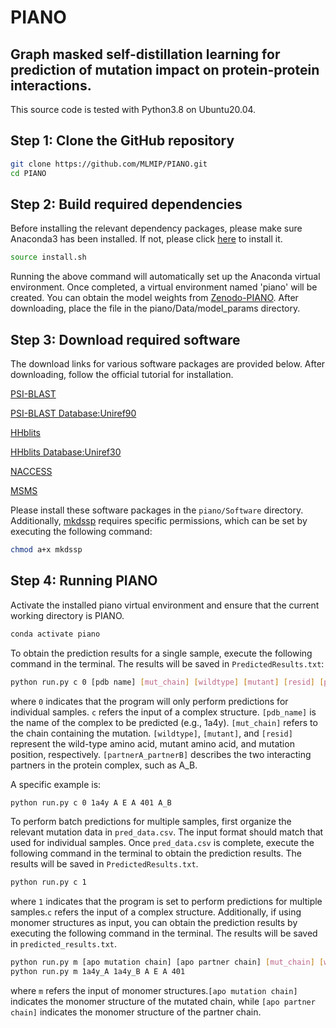 # PIANO
## Graph masked self-distillation learning for prediction of mutation impact on protein-protein interactions.

This source code is tested with Python3.8 on Ubuntu20.04.

## Step 1\: Clone the GitHub repository

```bash
git clone https://github.com/MLMIP/PIANO.git
cd PIANO
```

## Step 2\: Build required dependencies
Before installing the relevant dependency packages, please make sure Anaconda3 has been installed. If not, please click [here](https://www.anaconda.com/download#downloads) to install it.

```bash
source install.sh
```
Running the above command will automatically set up the Anaconda virtual environment. Once completed, a virtual environment named 'piano' will be created. You can obtain the model weights from [Zenodo-PIANO](https://doi.org/10.5281/zenodo.13375314). After downloading, place the file in the piano/Data/model_params directory.

## Step 3\: Download required software

The download links for various software packages are provided below. After downloading, follow the official tutorial for installation.

[PSI-BLAST](https://blast.ncbi.nlm.nih.gov/doc/blast-help/downloadblastdata.html)

[PSI-BLAST Database\:Uniref90](https://ftp.uniprot.org/pub/databases/uniprot/uniref/uniref90/)

[HHblits](https://github.com/soedinglab/hh-suite)

[HHblits Database\:Uniref30](https://gwdu111.gwdg.de/\~compbiol/uniclust/2023_02/)

[NACCESS](http://www.bioinf.manchester.ac.uk/naccess/)

[MSMS](https://ccsb.scripps.edu/msms/downloads/)

Please install these software packages in the `piano/Software` directory. Additionally, [mkdssp](https://github.com/cmbi/hssp/releases) requires specific permissions, which can be set by executing the following command:
```bash
chmod a+x mkdssp
```

## Step 4\: Running PIANO

Activate the installed piano virtual environment and ensure that the current working directory is PIANO.

```bash
conda activate piano
```

To obtain the prediction results for a single sample, execute the following command in the terminal. The results will be saved in `PredictedResults.txt`:

```bash
python run.py c 0 [pdb name] [mut_chain] [wildtype] [mutant] [resid] [partnerA_partnerB]
```

where `0` indicates that the program will only perform predictions for individual samples. `c` refers the input of a complex structure. `[pdb_name]` is the name of the complex to be predicted (e.g., 1a4y). `[mut_chain]` refers to the chain containing the mutation. `[wildtype]`, `[mutant]`, and `[resid]` represent the wild-type amino acid, mutant amino acid, and mutation position, respectively. `[partnerA_partnerB]` describes the two interacting partners in the protein complex, such as A\_B.

A specific example is:

```bash
python run.py c 0 1a4y A E A 401 A_B
```

To perform batch predictions for multiple samples, first organize the relevant mutation data in `pred_data.csv`. The input format should match that used for individual samples. Once `pred_data.csv` is complete, execute the following command in the terminal to obtain the prediction results. The results will be saved in `PredictedResults.txt`.

```bash
python run.py c 1
```
where `1` indicates that the program is set to perform predictions for multiple samples.`c` refers the input of a complex structure.
Additionally, if using monomer structures as input, you can obtain the prediction results by executing the following command in the terminal. The results will be saved in `predicted_results.txt`.
```bash
python run.py m [apo mutation chain] [apo partner chain] [mut_chain] [wildtype] [mutant] [resid]
python run.py m 1a4y_A 1a4y_B A E A 401
```
where `m` refers the input of monomer structures.`[apo mutation chain]` indicates the monomer structure of the mutated chain, while `[apo partner chain]` indicates the monomer structure of the partner chain.
